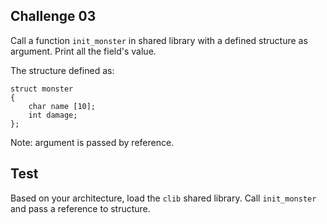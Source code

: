 ## Challenge 03

Call a function `init_monster` in shared library with a defined structure as argument. Print all the field's value.

The structure defined as:

```
struct monster
{
    char name [10];
    int damage;
};
```

Note: argument is passed by reference.

## Test 

Based on your architecture, load the `clib` shared library. Call `init_monster` and pass a reference to structure.